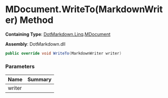 # MDocument\.WriteTo\(MarkdownWriter\) Method

**Containing Type**: [DotMarkdown.Linq](../../README.md)\.[MDocument](../README.md)

**Assembly**: DotMarkdown\.dll

```csharp
public override void WriteTo(MarkdownWriter writer)
```

### Parameters

| Name | Summary |
| ---- | ------- |
| writer | |

